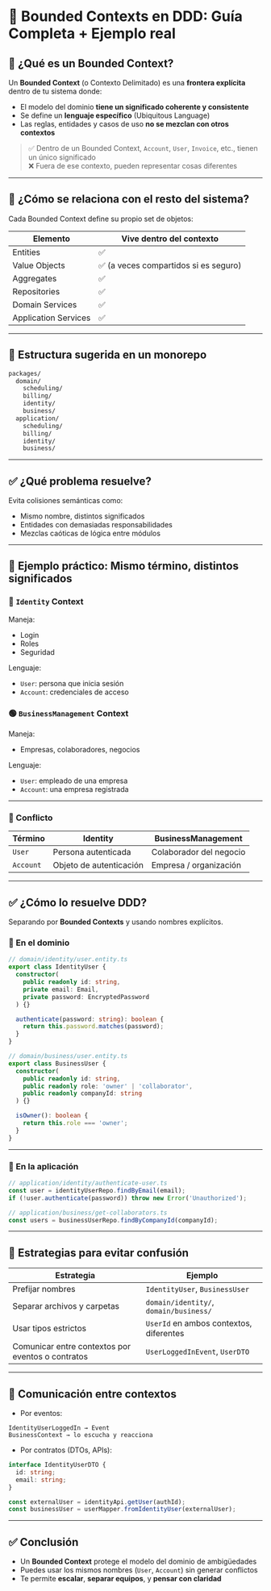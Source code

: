 # 🧭 Bounded Contexts en DDD: Guía Completa + Ejemplo real

## 📖 ¿Qué es un Bounded Context?

Un **Bounded Context** (o Contexto Delimitado) es una **frontera explícita** dentro de tu sistema donde:

- El modelo del dominio **tiene un significado coherente y consistente**
- Se define un **lenguaje específico** (Ubiquitous Language)
- Las reglas, entidades y casos de uso **no se mezclan con otros contextos**

> ✅ Dentro de un Bounded Context, `Account`, `User`, `Invoice`, etc., tienen un único significado  
> ❌ Fuera de ese contexto, pueden representar cosas diferentes

---

## 🧠 ¿Cómo se relaciona con el resto del sistema?

Cada Bounded Context define su propio set de objetos:

| Elemento             | Vive dentro del contexto |
|----------------------|--------------------------|
| Entities             | ✅                       |
| Value Objects        | ✅ (a veces compartidos si es seguro) |
| Aggregates           | ✅                       |
| Repositories         | ✅                       |
| Domain Services      | ✅                       |
| Application Services | ✅                       |

---

## 🧪 Estructura sugerida en un monorepo

```bash
packages/
  domain/
    scheduling/
    billing/
    identity/
    business/
  application/
    scheduling/
    billing/
    identity/
    business/
```

---

## ✅ ¿Qué problema resuelve?

Evita colisiones semánticas como:

- Mismo nombre, distintos significados
- Entidades con demasiadas responsabilidades
- Mezclas caóticas de lógica entre módulos

---

## 🎯 Ejemplo práctico: Mismo término, distintos significados

### 🔷 `Identity` Context

Maneja:
- Login
- Roles
- Seguridad

Lenguaje:
- `User`: persona que inicia sesión
- `Account`: credenciales de acceso

### 🟢 `BusinessManagement` Context

Maneja:
- Empresas, colaboradores, negocios

Lenguaje:
- `User`: empleado de una empresa
- `Account`: una empresa registrada

---

### 🤯 Conflicto

| Término    | Identity                     | BusinessManagement            |
|------------|------------------------------|-------------------------------|
| `User`     | Persona autenticada          | Colaborador del negocio       |
| `Account`  | Objeto de autenticación      | Empresa / organización        |

---

## ✅ ¿Cómo lo resuelve DDD?

Separando por **Bounded Contexts** y usando nombres explícitos.

### 🧱 En el dominio

```ts
// domain/identity/user.entity.ts
export class IdentityUser {
  constructor(
    public readonly id: string,
    private email: Email,
    private password: EncryptedPassword
  ) {}

  authenticate(password: string): boolean {
    return this.password.matches(password);
  }
}
```

```ts
// domain/business/user.entity.ts
export class BusinessUser {
  constructor(
    public readonly id: string,
    public readonly role: 'owner' | 'collaborator',
    public readonly companyId: string
  ) {}

  isOwner(): boolean {
    return this.role === 'owner';
  }
}
```

---

### 🧪 En la aplicación

```ts
// application/identity/authenticate-user.ts
const user = identityUserRepo.findByEmail(email);
if (!user.authenticate(password)) throw new Error('Unauthorized');
```

```ts
// application/business/get-collaborators.ts
const users = businessUserRepo.findByCompanyId(companyId);
```

---

## 🧠 Estrategias para evitar confusión

| Estrategia                     | Ejemplo                            |
|--------------------------------|-------------------------------------|
| Prefijar nombres               | `IdentityUser`, `BusinessUser`     |
| Separar archivos y carpetas    | `domain/identity/`, `domain/business/` |
| Usar tipos estrictos           | `UserId` en ambos contextos, diferentes |
| Comunicar entre contextos por eventos o contratos | `UserLoggedInEvent`, `UserDTO` |

---

## 🔁 Comunicación entre contextos

- Por eventos:

```plaintext
IdentityUserLoggedIn → Event
BusinessContext → lo escucha y reacciona
```

- Por contratos (DTOs, APIs):

```ts
interface IdentityUserDTO {
  id: string;
  email: string;
}

const externalUser = identityApi.getUser(authId);
const businessUser = userMapper.fromIdentityUser(externalUser);
```

---

## ✅ Conclusión

- Un **Bounded Context** protege el modelo del dominio de ambigüedades
- Puedes usar los mismos nombres (`User`, `Account`) sin generar conflictos
- Te permite **escalar**, **separar equipos**, y **pensar con claridad**
